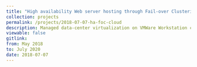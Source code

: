 ```yaml
---
title: "High availability Web server hosting through Fail-over Clustering "
collection: projects 
permalink: /projects/2018-07-07-ha-foc-cloud
description: Managed data-center virtualization on VMWare Workstation cluster formation on MS Server-2008 R2 using SAN. Strategically deployed and tested fail-over cluster (with Quorum) for maintaining cloud-based services and web apps.
viewable: false
gitlink: 
from: May 2018
to: July 2020 
date: 2018-07-07
---
```

